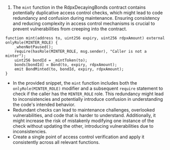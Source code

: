 1. The `mint` function in the RdpxDecayingBonds contract contains potentially duplicative access control checks, which might lead to code redundancy and confusion during maintenance. Ensuring consistency and reducing complexity in access control mechanisms is crucial to prevent vulnerabilities from creeping into the contract.
```solidity
function mint(address to, uint256 expiry, uint256 rdpxAmount) external onlyRole(MINTER_ROLE) {
    _whenNotPaused();
    require(hasRole(MINTER_ROLE, msg.sender), "Caller is not a minter");
    uint256 bondId = _mintToken(to);
    bonds[bondId] = Bond(to, expiry, rdpxAmount);
    emit BondMinted(to, bondId, expiry, rdpxAmount);
}
```
- In the provided snippet, the `mint` function includes both the `onlyRole(MINTER_ROLE)` modifier and a subsequent `require` statement to check if the caller has the `MINTER_ROLE` role. This redundancy might lead to inconsistencies and potentially introduce confusion in understanding the code's intended behavior.
- Redundant checks can lead to maintenance challenges, overlooked vulnerabilities, and code that is harder to understand. Additionally, it might increase the risk of mistakenly modifying one instance of the check without updating the other, introducing vulnerabilities due to inconsistencies.
- Create a single point of access control verification and apply it consistently across all relevant functions.